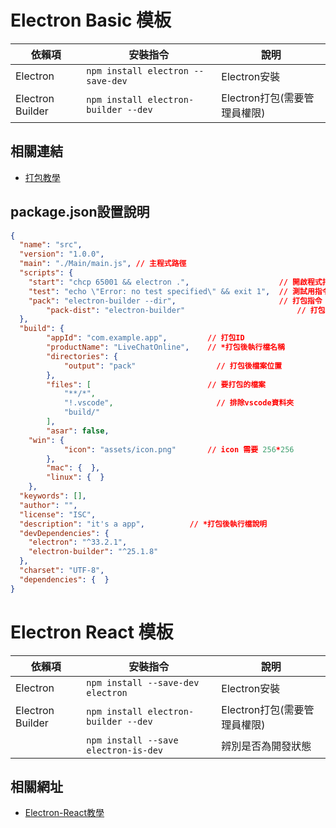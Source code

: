 # Electron Basic 模板

| 依賴項 | 安裝指令 | 說明 |
| --- | --- | --- |
| Electron | ```npm install electron --save-dev``` | Electron安裝 |
| Electron Builder | ```npm install electron-builder --dev``` | Electron打包(需要管理員權限) |

## 相關連結
- [打包教學](https://medium.com/something-about-javascript/electron-%E6%89%93%E5%8C%85%E6%88%90%E5%9F%B7%E8%A1%8C%E6%AA%94-e968255ec173)

## package.json設置說明
```json
{
  "name": "src",
  "version": "1.0.0",
  "main": "./Main/main.js", // 主程式路徑
  "scripts": {
    "start": "chcp 65001 && electron .",                    // 開啟程式指令
    "test": "echo \"Error: no test specified\" && exit 1",  // 測試用指令
    "pack": "electron-builder --dir",                       // 打包指令
		"pack-dist": "electron-builder"                         // 打包指令(安裝檔)
  },
  "build": {
		"appId": "com.example.app",         // 打包ID
		"productName": "LiveChatOnline",    // *打包後執行檔名稱
		"directories": {
			"output": "pack"                  // 打包後檔案位置
		},
		"files": [                          // 要打包的檔案
			"**/*",
			"!.vscode",                       // 排除vscode資料夾
			"build/"
		],
		"asar": false,
    "win": {
		  	"icon": "assets/icon.png"       // icon 需要 256*256
		},
		"mac": {  },
		"linux": {  }
	},
  "keywords": [],
  "author": "",
  "license": "ISC",
  "description": "it's a app",          // *打包後執行檔說明
  "devDependencies": {
    "electron": "^33.2.1",
    "electron-builder": "^25.1.8"
  },
  "charset": "UTF-8",
  "dependencies": {  }
}
```

# Electron React 模板

| 依賴項 | 安裝指令 | 說明 |
| --- | --- | --- |
| Electron |```npm install --save-dev electron```| Electron安裝 |
| Electron Builder | ```npm install electron-builder --dev``` | Electron打包(需要管理員權限) |
|  |```npm install --save electron-is-dev```| 辨別是否為開發狀態 |

## 相關網址
- [Electron-React教學](https://weirenxue.github.io/2021/08/04/react_electron_build/)